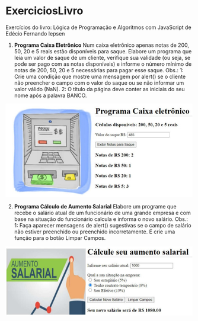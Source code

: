 # ExerciciosLivro
Exercícios do livro: Lógica de Programação e Algoritmos com JavaScript de Edécio Fernando Iepsen

1) **Programa Caixa Eletrônico**
Num caixa eletrônico apenas notas de 200, 50, 20 e 5 reais estão disponíveis para saque. Elabore um programa que leia um valor de saque
de um cliente, verifique sua validade (ou seja, se pode ser pago com as notas disponíveis) e informe o número mínimo de notas de 200, 50, 20 e 5 necessárias para
pagar esse saque.
Obs.:
1: Crie uma condição que mostre uma mensagem por alert() se o cliente não preencher o campo com o valor do saque ou se não informar um valor válido (NaN).
2: O título da página deve conter as iniciais do seu nome após a palavra BANCO.

![Databrick project with Snowflake](img/programaCaixaEletronico.jpeg)

2) **Programa Cálculo de Aumento Salarial**
Elabore um programe que recebe o salário atual de um funcionário de uma grande empresa e com base na situação do funcionário calcula e informa o novo salário.
Obs.: 
1: Faça aparecer mensagens de alert() sugestivas se o campo de salário não estiver preenchido ou preenchido incorretamente. E crie uma função para o botão Limpar Campos.

![Databrick project with Snowflake](img/aumentoSalarial.jpeg)